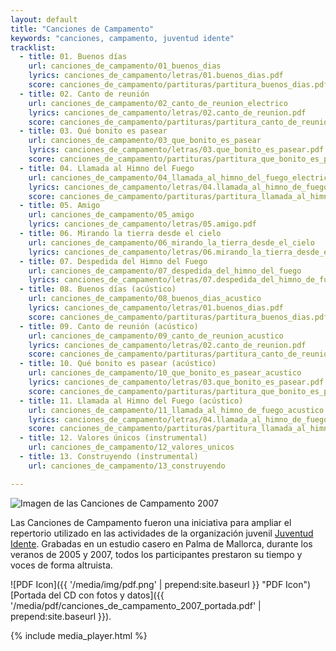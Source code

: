 ```yaml
---
layout: default
title: "Canciones de Campamento"
keywords: "canciones, campamento, juventud idente"
tracklist:
  - title: 01. Buenos días
    url: canciones_de_campamento/01_buenos_dias
    lyrics: canciones_de_campamento/letras/01.buenos_dias.pdf
    score: canciones_de_campamento/partituras/partitura_buenos_dias.pdf
  - title: 02. Canto de reunión
    url: canciones_de_campamento/02_canto_de_reunion_electrico
    lyrics: canciones_de_campamento/letras/02.canto_de_reunion.pdf
    score: canciones_de_campamento/partituras/partitura_canto_de_reunion.pdf
  - title: 03. Qué bonito es pasear
    url: canciones_de_campamento/03_que_bonito_es_pasear
    lyrics: canciones_de_campamento/letras/03.que_bonito_es_pasear.pdf
    score: canciones_de_campamento/partituras/partitura_que_bonito_es_pasear.pdf
  - title: 04. Llamada al Himno del Fuego
    url: canciones_de_campamento/04_llamada_al_himno_del_fuego_electrico
    lyrics: canciones_de_campamento/letras/04.llamada_al_himno_de_fuego.pdf
    score: canciones_de_campamento/partituras/partitura_llamada_al_himno_de_fuego.pdf
  - title: 05. Amigo
    url: canciones_de_campamento/05_amigo
    lyrics: canciones_de_campamento/letras/05.amigo.pdf
  - title: 06. Mirando la tierra desde el cielo
    url: canciones_de_campamento/06_mirando_la_tierra_desde_el_cielo
    lyrics: canciones_de_campamento/letras/06.mirando_la_tierra_desde_el_cielo.pdf
  - title: 07. Despedida del Himno del Fuego
    url: canciones_de_campamento/07_despedida_del_himno_del_fuego
    lyrics: canciones_de_campamento/letras/07.despedida_del_himno_de_fuego.pdf
  - title: 08. Buenos días (acústico)
    url: canciones_de_campamento/08_buenos_dias_acustico
    lyrics: canciones_de_campamento/letras/01.buenos_dias.pdf
    score: canciones_de_campamento/partituras/partitura_buenos_dias.pdf
  - title: 09. Canto de reunión (acústico)
    url: canciones_de_campamento/09_canto_de_reunion_acustico
    lyrics: canciones_de_campamento/letras/02.canto_de_reunion.pdf
    score: canciones_de_campamento/partituras/partitura_canto_de_reunion.pdf
  - title: 10. Qué bonito es pasear (acústico)
    url: canciones_de_campamento/10_que_bonito_es_pasear_acustico
    lyrics: canciones_de_campamento/letras/03.que_bonito_es_pasear.pdf
    score: canciones_de_campamento/partituras/partitura_que_bonito_es_pasear.pdf
  - title: 11. Llamada al Himno del Fuego (acústico)
    url: canciones_de_campamento/11_llamada_al_himno_de_fuego_acustico
    lyrics: canciones_de_campamento/letras/04.llamada_al_himno_de_fuego.pdf
    score: canciones_de_campamento/partituras/partitura_llamada_al_himno_de_fuego.pdf
  - title: 12. Valores únicos (instrumental)
    url: canciones_de_campamento/12_valores_unicos
  - title: 13. Construyendo (instrumental)
    url: canciones_de_campamento/13_construyendo

---
```


<img class="pull-right" src="{{ '/media/img/monopianistaTransPetit.png' | prepend:site.baseurl }}" alt="Imagen de las Canciones de Campamento 2007" />


Las Canciones de Campamento fueron una iniciativa para ampliar el repertorio utilizado en las actividades de la organización juvenil [Juventud Idente](https://www.juventudidente.org). Grabadas en un estudio casero en Palma de Mallorca, durante los veranos de 2005 y 2007, todos los participantes prestaron su tiempo y voces de forma altruista.

![PDF Icon]({{ '/media/img/pdf.png' | prepend:site.baseurl }} "PDF Icon") [Portada del CD con fotos y datos]({{ '/media/pdf/canciones_de_campamento_2007_portada.pdf' | prepend:site.baseurl }}).

{% include media_player.html %}

